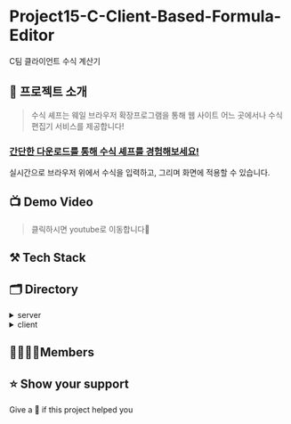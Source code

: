 # Project15-C-Client-Based-Formula-Editor
C팀 클라이언트 수식 계산기
## 📌 프로젝트 소개
>수식 셰프는 웨일 브라우저 확장프로그램을 통해 웹 사이트 어느 곳에서나 수식편집기 서비스를 제공합니다!

### [간단한 다운로드를 통해 수식 셰프를 경험해보세요!](https://store.whale.naver.com/search/%EC%88%98%EC%8B%9D%20%EC%85%B0%ED%94%84)
실시간으로 브라우저 위에서 수식을 입력하고, 그리며 화면에 적용할 수 있습니다.

## 📺 Demo Video
> 클릭하시면 youtube로 이동합니다💨

## ⚒️ Tech Stack

## 🗂 Directory

<details>
<summary>server</summary>
  <div markdown="1">
    
```
🗃 Project Folder  
📁server  
├── app.js  
├── 📁bin  
│   └── www  
├── 📁config  
├── 📁models  
├── 📁controllers  
├── 📁services  
├── 📁routes
│   ├── 📁user
│   └── 📁favorite
└── 📁loaders
└── 📁utils
└── 📁__tests__  
```

  </div>
</details>

<details>
<summary>client</summary>
  <div markdown="1">
    
  ```
  📁client  
  ├── 📁public
  │   └── index.html
  └── 📁src
      ├── App
      ├── 📁components  
      │   ├── index.tsx   
      │   ├── style.ts
      │   └── (폴더명).ts
      ├── 📁contexts
      │   ├── index.ts   
      │   ├── 📁latex
      │   └── 📁user
      ├── 📁lib  
      │   ├── 📁hooks
      │   ├── 📁constants
      │   ├── 📁utils
      │   └── 📁apis
      └── 📁__tests__  
  ```
  
  </div>
</details>

## 👩‍👩‍👧‍👦Members

## ⭐ Show your support
Give a 🌟 if this project helped you
